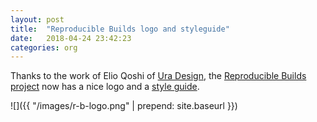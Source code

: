 ```yaml
---
layout: post
title:  "Reproducible Builds logo and styleguide"
date:   2018-04-24 23:42:23
categories: org
---
```


Thanks to the work of Elio Qoshi of [Ura Design](https://ura.design/), the [Reproducible Builds project](https://reproducible-builds.org) now has a nice logo and a [style guide](https://reproducible-builds.org/style).

![]({{ "/images/r-b-logo.png" | prepend: site.baseurl }})
